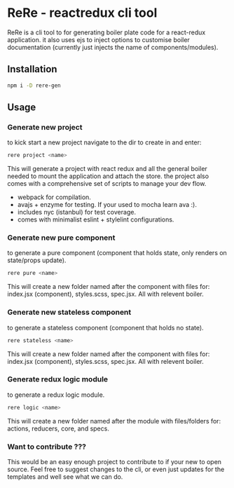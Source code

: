 # ReRe - reactredux cli tool

ReRe is a cli tool to for generating boiler plate code for a react-redux application. it also uses ejs to inject
options to customise boiler documentation (currently just injects the name of components/modules).

## Installation

```sh
npm i -D rere-gen
```

## Usage

### Generate new project

to kick start a new project navigate to the dir to create in and enter:

```sh
rere project <name>
```

This will generate a project with react redux and all the general boiler needed to mount the application and attach
the store. the project also comes with a comprehensive set of scripts to manage your dev flow.

 - webpack for compilation.
 - avajs + enzyme for testing. If your used to mocha learn ava :).
 - includes nyc (istanbul) for test coverage.
 - comes with minimalist eslint + stylelint configurations.


### Generate new pure component
to generate a pure component (component that holds state, only renders on state/props update).

```sh
rere pure <name>
```

This will create a new folder named after the component with files for: index.jsx (component), styles.scss, spec.jsx. All with relevent boiler.


### Generate new stateless component
to generate a stateless component (component that holds no state).

```sh
rere stateless <name>
```

This will create a new folder named after the component with files for: index.jsx (component), styles.scss, spec.jsx. All with relevent boiler.


### Generate redux logic module
to generate a redux logic module.

```sh
rere logic <name>
```

This will create a new folder named after the module with files/folders for: actions, reducers, core, and specs. 


### Want to contribute ???
This would be an easy enough project to contribute to if your new to open source. Feel free to suggest changes to the cli,
or even just updates for the templates and well see what we can do.

